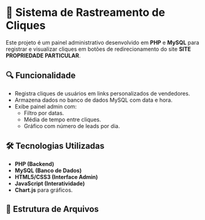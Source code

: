 # 🎯 Sistema de Rastreamento de Cliques

Este projeto é um painel administrativo desenvolvido em **PHP** e **MySQL** para registrar e visualizar cliques em botões de redirecionamento do site **SITE PROPRIEDADE PARTICULAR**.

## 🔍 Funcionalidade

- Registra cliques de usuários em links personalizados de vendedores.
- Armazena dados no banco de dados MySQL com data e hora.
- Exibe painel admin com:
  - Filtro por datas.
  - Média de tempo entre cliques.
  - Gráfico com número de leads por dia.

## 🛠️ Tecnologias Utilizadas

- **PHP (Backend)**
- **MySQL (Banco de Dados)**
- **HTML5/CSS3 (Interface Admin)**
- **JavaScript (Interatividade)**
- **Chart.js** para gráficos.

## 📁 Estrutura de Arquivos


